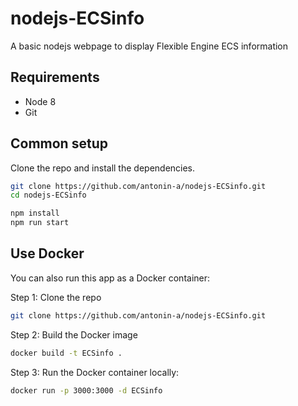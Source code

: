 nodejs-ECSinfo
======================

A basic nodejs webpage to display Flexible Engine ECS information 
## Requirements

* Node 8
* Git

## Common setup

Clone the repo and install the dependencies.

```bash
git clone https://github.com/antonin-a/nodejs-ECSinfo.git
cd nodejs-ECSinfo
```

```bash
npm install
npm run start
```

## Use Docker
You can also run this app as a Docker container:

Step 1: Clone the repo

```bash
git clone https://github.com/antonin-a/nodejs-ECSinfo.git
```

Step 2: Build the Docker image

```bash
docker build -t ECSinfo .
```

Step 3: Run the Docker container locally:

```bash
docker run -p 3000:3000 -d ECSinfo
```

